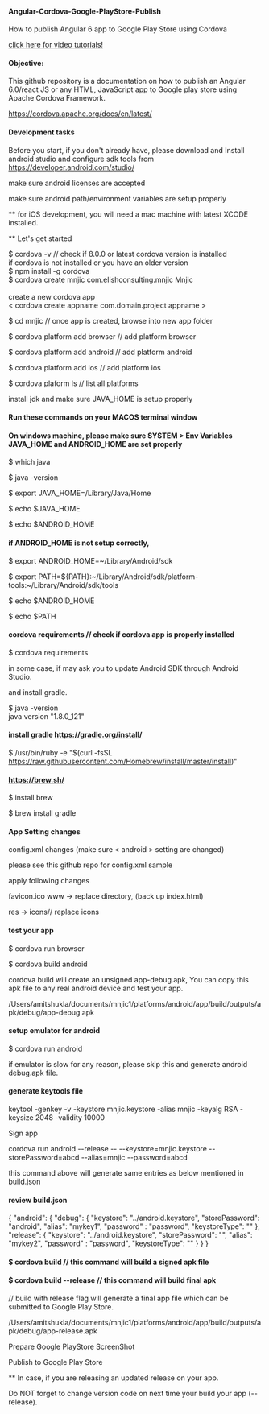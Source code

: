 #### Angular-Cordova-Google-PlayStore-Publish
How to publish Angular 6 app to Google Play Store using Cordova

<A HREF="https://youtu.be/Vfcy1xHR83c" target="_blank">click here for video tutorials!</a>

#### Objective:
This github repository is a documentation on how to publish an Angular 6.0/react JS or any HTML, JavaScript app to Google play store using Apache Cordova Framework.

https://cordova.apache.org/docs/en/latest/


#### Development tasks
Before you start, if you don't already have, please download and Install android studio and configure sdk tools from
https://developer.android.com/studio/

make sure android licenses are accepted

make sure android path/environment variables are setup properly

** for iOS development, you will need a mac machine with latest XCODE installed.

** Let's get started

$ cordova -v  // check if 8.0.0 or latest cordova version is installed<br>
if cordova is not installed or you have an older version <br>
$ npm install -g cordova<br>
$ cordova create mnjic com.elishconsulting.mnjic Mnjic<br>  
create a new cordova app <br>
< cordova create appname com.domain.project appname >

$ cd mnjic // once app is created, browse into new app folder

$ cordova platform add browser // add platform browser

$ cordova platform add android  // add platform android

$ cordova platform add ios // add platform ios

$ cordova plaform ls // list all platforms

install jdk and make sure JAVA_HOME is setup properly

#### Run these commands on your MACOS terminal window
#### On windows machine, please make sure SYSTEM > Env Variables JAVA_HOME and ANDROID_HOME are set properly
$ which java

$ java -version

$ export JAVA_HOME=/Library/Java/Home

$ echo $JAVA_HOME

$ echo $ANDROID_HOME

#### if ANDROID_HOME is not setup correctly,
$ export ANDROID_HOME=~/Library/Android/sdk

$ export PATH=${PATH}:~/Library/Android/sdk/platform-tools:~/Library/Android/sdk/tools

$ echo $ANDROID_HOME

$ echo $PATH

#### cordova requirements // check if cordova app is properly installed

$ cordova requirements

in some case, if may ask you to update Android SDK through Android Studio.

and install gradle.

$ java -version<br>
java version "1.8.0_121"

#### install gradle  https://gradle.org/install/

$ /usr/bin/ruby -e "$(curl -fsSL https://raw.githubusercontent.com/Homebrew/install/master/install)"

#### https://brew.sh/

$ install brew  

$ brew install gradle

#### App Setting changes
config.xml changes (make sure < android > setting are changed)  

please see this github repo for config.xml sample

apply following changes

favicon.ico
www -> replace directory, (back up index.html)

res -> icons// replace icons

#### test your app
$ cordova run browser

$ cordova build android

cordova build will create an unsigned app-debug.apk, You can copy this apk file to any real android device and test your app.

/Users/amitshukla/documents/mnjic1/platforms/android/app/build/outputs/apk/debug/app-debug.apk

#### setup emulator for android
$ cordova run android

if emulator is slow for any reason, please skip this and generate android debug.apk file.

#### generate keytools file
keytool -genkey -v -keystore mnjic.keystore -alias mnjic -keyalg RSA -keysize 2048 -validity 10000

Sign app

cordova run android --release -- --keystore=mnjic.keystore --storePassword=abcd --alias=mnjic --password=abcd

this command above will generate same entries as below mentioned in build.json

#### review build.json

{
    "android": {
        "debug": {
            "keystore": "../android.keystore",
            "storePassword": "android",
            "alias": "mykey1",
            "password" : "password",
            "keystoreType": ""
        },
        "release": {
            "keystore": "../android.keystore",
            "storePassword": "",
            "alias": "mykey2",
            "password" : "password",
            "keystoreType": ""
        }
    }
}

#### $ cordova build  // this command will build a signed apk file
#### $ cordova build --release   // this command will build final apk

// build with release flag will generate a final app file which can be submitted to Google Play Store.

/Users/amitshukla/documents/mnjic1/platforms/android/app/build/outputs/apk/debug/app-release.apk

Prepare Google PlayStore ScreenShot

Publish to Google Play Store

** In case, if you are releasing an updated release on your app.

Do NOT forget to change version code on next time your build your app (--release).
<widget id="com.elishconsulting.mnjic" version="1.0.0" xmlns="http://www.w3.org/ns/widgets" xmlns:cdv="http://cordova.apache.org/ns/1.0">
